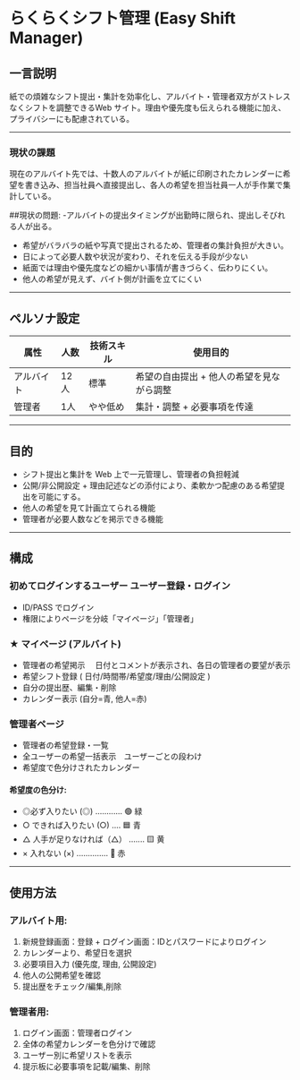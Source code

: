 # らくらくシフト管理 (Easy Shift Manager)

## 一言説明
紙での煩雑なシフト提出・集計を効率化し、アルバイト・管理者双方がストレスなくシフトを調整できるWeb サイト。理由や優先度も伝えられる機能に加え、プライバシーにも配慮されている。

---

### 現状の課題
現在のアルバイト先では、⼗数⼈のアルバイトが紙に印刷されたカレンダーに希望を書き込み、担当社員へ直接提出し、各⼈の希望を担当社員⼀⼈が⼿作業で集計している。 

##現状の問題:
-アルバイトの提出タイミングが出勤時に限られ、提出しそびれる⼈が出る。 
- 希望がバラバラの紙や写真で提出されるため、管理者の集計負担が⼤きい。 
- 日によって必要人数や状況が変わり、それを伝える手段が少ない
- 紙⾯では理由や優先度などの細かい事情が書きづらく、伝わりにくい。 
- 他人の希望が見えず、バイト側が計画を立てにくい

---

## ペルソナ設定
| 属性 | 人数 | 技術スキル | 使用目的 |
|--------|--------|---------------|------------------------------------------------------------|
| アルバイト | 12人 | 標準 | 希望の自由提出 + 他人の希望を見ながら調整 |
| 管理者 | 1人  | やや低め | 集計・調整 + 必要事項を传達 |

---

## 目的
- シフト提出と集計を Web 上で一元管理し、管理者の負担軽減
- 公開/非公開設定 + 理由記述などの添付により、柔軟かつ配慮のある希望提出を可能にする。 
- 他人の希望を見て計画立てられる機能
- 管理者が必要人数などを掲示できる機能

---

## 構成
### 初めてログインするユーザー ユーザー登録・ログイン
- ID/PASS でログイン
- 権限によりページを分岐「マイページ」「管理者」

### ★ マイページ (アルバイト)
- 管理者の希望掲示　 ⽇付とコメントが表⽰され、各⽇の管理者の要望が表⽰
- 希望シフト登録 ( 日付/時間帯/希望度/理由/公開設定 )
- 自分の提出歴、編集・削除
- カレンダー表示 (自分=青, 他人=赤)

### 管理者ページ
- 管理者の希望登録・一覧
- 全ユーザーの希望一括表示　ユーザーごとの段わけ
- 希望度で色分けされたカレンダー

#### 希望度の色分け:
- ◎必ず入りたい (◎) ............ 🟢 緑
- ○ できれば入りたい (○) .... 🟦 青
- △ 人手が足りなければ（△） ....... 🟨 黄
- × 入れない (×) .............. 🔴 赤

---

## 使用方法
### アルバイト用:
1. 新規登録画面：登録 + ログイン画面：IDとパスワードによりログイン
2. カレンダーより、希望日を選択
3. 必要項目入力 (優先度, 理由, 公開設定)
4. 他人の公開希望を確認
5. 提出歴をチェック/編集,削除

### 管理者用:
1. ログイン画面：管理者ログイン
2. 全体の希望カレンダーを色分けで確認
3. ユーザー別に希望リストを表示
4. 提示板に必要事項を記載/編集、削除



